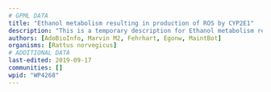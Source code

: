 ```yaml
---
# GPML DATA
title: "Ethanol metabolism resulting in production of ROS by CYP2E1"
description: "This is a temporary description for Ethanol metabolism resulting in production of ROS by CYP2E1"
authors: [AdoBioInfo, Marvin M2, Fehrhart, Egonw, MaintBot]
organisms: [Rattus norvegicus]
# ADDITIONAL DATA
last-edited: 2019-09-17
communities: []
wpid: "WP4268"
---
```

